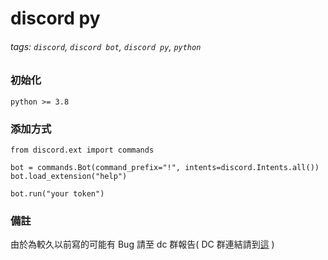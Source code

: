 # discord py

###### tags: `discord`, `discord bot`, `discord py`, `python`

### 初始化

`python >= 3.8`

### 添加方式

```python=
from discord.ext import commands

bot = commands.Bot(command_prefix="!", intents=discord.Intents.all())
bot.load_extension("help")

bot.run("your token")
```

### 備註

由於為較久以前寫的可能有 Bug 請至 dc 群報告( DC 群連結請到[這](/README.md) )
